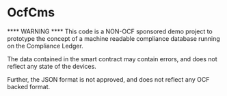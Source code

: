 # OcfCms
**** WARNING ****
This code is a NON-OCF sponsored demo project to prototype the concept of a machine readable compliance database running on the Compliance Ledger.

The data contained in the smart contract may contain errors, and does not reflect any state of the devices.

Further, the JSON format is not approved, and does not reflect any OCF backed format.

